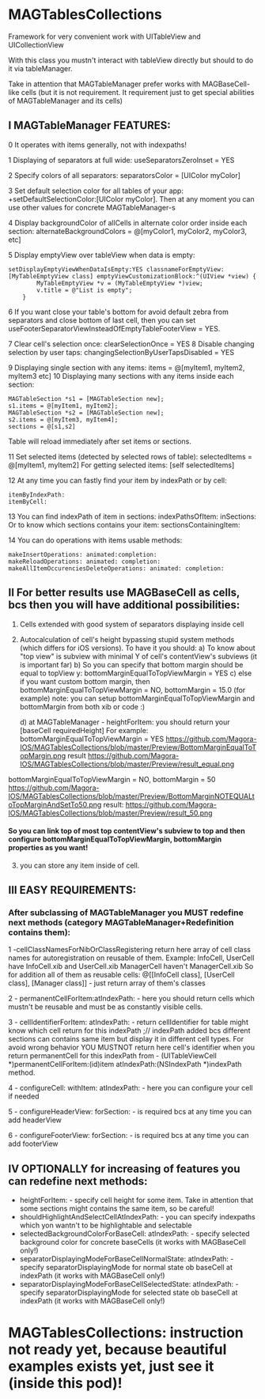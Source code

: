# MAGTablesCollections

Framework for very convenient work with UITableView and UICollectionView

With this class you mustn't interact with tableView directly but should to do it via tableManager.
        
Take in attention that MAGTableManager prefer works with MAGBaseCell-like cells (but it is not requirement. It requirement just to get special abilities of MAGTableManager and its cells)
		
## I MAGTableManager FEATURES:
	
0 It operates with items generally, not with indexpaths!

1 Displaying of separators at full wide: useSeparatorsZeroInset = YES
 
2 Specify colors of all separators: separatorsColor = [UIColor myColor]
 
3 Set default selection color for all tables of your app: +setDefaultSelectionColor:[UIColor myColor]. Then at any moment you can use other values for concrete MAGTableManager-s
		
4 Display backgroundColor of allCells in alternate color order inside each section: alternateBackgroundColors = @[myColor1, myColor2, myColor3, etc]
	
5 Display emptyView over tableView when data is empty: 
```
setDisplayEmptyViewWhenDataIsEmpty:YES classnameForEmptyView:[MyTableEmptyView class] emptyViewCustomizationBlock:^(UIView *view) {
		MyTableEmptyView *v = (MyTableEmptyView *)view; 
		v.title = @"List is empty";
	}
```
6 If you want close your table's bottom for avoid default zebra from separators and close bottom of last cell, then you can
set useFooterSeparatorViewInsteadOfEmptyTableFooterView = YES.
 
7 Clear cell's selection once: clearSelectionOnce = YES
8 Disable changing selection by user taps: changingSelectionByUserTapsDisabled = YES
		
9 Displaying single section with any items: items = @[myItem1, myItem2, myItem3 etc]
10 Displaying many sections with any items inside each section:
```
MAGTableSection *s1 = [MAGTableSection new];
s1.items = @[myItem1, myItem2];
MAGTableSection *s2 = [MAGTableSection new];
s2.items = @[myItem3, myItem4];
sections = @[s1,s2]
```		
Table will reload immediately after set items or sections.
		
11 Set selected items (detected by selected rows of table):  selectedItems = @[myItem1, myItem2]
For getting selected items: [self selectedItems]
 
12 At any time you can fastly find your item by indexPath or by cell: 
```	
itemByIndexPath:
itemByCell:
```			
13 You can find indexPath of item in sections:
	indexPathsOfItem: inSections:
Or to know which sections contains your item:
	sectionsContainingItem:
			
14 You can do operations with items usable methods:
```	
makeInsertOperations: animated:completion:
makeReloadOperations: animated: completion:
makeAllItemOccurenciesDeleteOperations: animated: completion:
```			
## II For better results use MAGBaseCell as cells, bcs then you will have additional possibilities:
		
1) Cells extended with good system of separators displaying inside cell
2) Autocalculation of cell's height bypassing stupid system methods (which differs for iOS versions). To have it you should:
	a) To know about "top view" is subview with minimal Y of cell's contentView's subviews (it is important far)
	b) So you can specify that bottom margin should be equal to topView y: bottomMarginEqualToTopViewMargin = YES
	c) else if you want custom bottom margin, then bottomMarginEqualToTopViewMargin = NO, bottomMargin = 15.0 (for example)
	note: you can setup bottomMarginEqualToTopViewMargin and bottomMargin from both xib or code :)
		
	d) at MAGTableManager  - heightForItem:  you should return your [baseCell requiredHeight]
For example: bottomMarginEqualToTopViewMargin = YES
https://github.com/Magora-IOS/MAGTablesCollections/blob/master/Preview/BottomMarginEqualToTopMargin.png
result
https://github.com/Magora-IOS/MAGTablesCollections/blob/master/Preview/result_equal.png

bottomMarginEqualToTopViewMargin = NO, bottomMargin = 50
https://github.com/Magora-IOS/MAGTablesCollections/blob/master/Preview/BottomMarginNOTEQUALtoTopMarginAndSetTo50.png
result:
https://github.com/Magora-IOS/MAGTablesCollections/blob/master/Preview/result_50.png

#### So you can link top of most top contentView's subview to top and then configure bottomMarginEqualToTopViewMargin, bottomMargin properties as you want!

3) you can store any item inside of cell.
		
## III EASY REQUIREMENTS:
### After subclassing of MAGTableManager you MUST redefine next methods (category MAGTableManager+Redefinition contains them):
		
1 -cellClassNamesForNibOrClassRegistering return here array of cell class names for autoregistration on reusable of them. Example:
InfoCell, UserCell have InfoCell.xib and UserCell.xib
ManagerCell haven't ManagerCell.xib
So for addition all of them as reusable cells:
@[[InfoCell class], [UserCell class], [Manager class]] - just return array of them's classes
 
	
2 - permanentCellForItem:atIndexPath: - here you should return cells which mustn't be reusable and must be as constantly visible cells.
 
3 - cellIdentifierForItem: atIndexPath: - return cellIdentifier for table might know which cell return for this indexPath ;//        indexPath added bcs different sections can contains same item but display it in different cell types. For avoid wrong behavior YOU MUSTNOT return here cell's identifier when you return permanentCell for this indexPath from - (UITableViewCell *)permanentCellForItem:(id)item atIndexPath:(NSIndexPath *)indexPath method.

4 - configureCell: withItem: atIndexPath: - here you can configure your cell if needed

5 - configureHeaderView: forSection: - is required bcs at any time you can add headerView

6 - configureFooterView: forSection:  - is required bcs at any time you can add footerView
		
## IV OPTIONALLY for increasing of features you can redefine next methods:
- heightForItem: - specify cell height for some item. Take in attention that some sections might contains the same item, so be careful!
- shouldHighlightAndSelectCellAtIndexPath: - you can specify indexpaths which yon wantn't to be highlightable and selectable
- selectedBackgroundColorForBaseCell: atIndexPath: - specify selected background color for concrete baseCells (it works with MAGBaseCell only!)
- separatorDisplayingModeForBaseCellNormalState: atIndexPath: - specify separatorDisplayingMode for normal state ob baseCell at indexPath (it works with MAGBaseCell only!)
- separatorDisplayingModeForBaseCellSelectedState: atIndexPath: - specify separatorDisplayingMode for selected state ob baseCell at indexPath (it works with MAGBaseCell only!)



# MAGTablesCollections: instruction not ready yet, because beautiful examples exists yet, just see it (inside this pod)!
